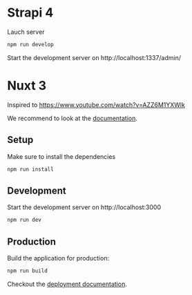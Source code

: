 # Strapi 4

Lauch server

```bash
npm run develop
```
Start the development server on http://localhost:1337/admin/

# Nuxt 3 

Inspired to https://www.youtube.com/watch?v=AZZ6M1YXWlk

We recommend to look at the [documentation](https://v3.nuxtjs.org).

## Setup

Make sure to install the dependencies

```bash
npm run install
```

## Development

Start the development server on http://localhost:3000

```bash
npm run dev
```

## Production

Build the application for production:

```bash
npm run build
```

Checkout the [deployment documentation](https://v3.nuxtjs.org/docs/deployment).